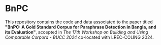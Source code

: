 # BnPC

This repository contains the code and data associated to the paper titled **"BnPC: A Gold Standard Corpus for Paraphrase Detection in Bangla, and its Evaluation"**, accepted in *The 17th Workshop on Building and Using Comparable Corpora - BUCC 2024* co-located with LREC-COLING 2024.
